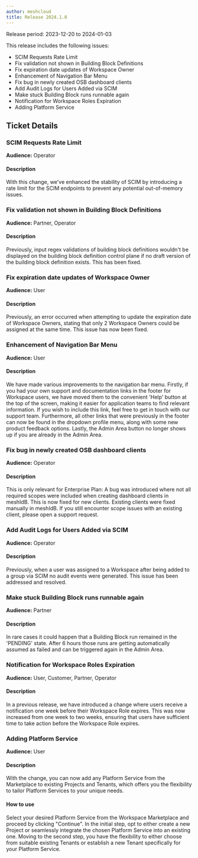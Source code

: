 ```yaml
---
author: meshcloud
title: Release 2024.1.0
---
```


Release period: 2023-12-20 to 2024-01-03

This release includes the following issues:
* SCIM Requests Rate Limit
* Fix validation not shown in Building Block Definitions
* Fix expiration date updates of Workspace Owner
* Enhancement of Navigation Bar Menu
* Fix bug in newly created OSB dashboard clients
* Add Audit Logs for Users Added via SCIM
* Make stuck Building Block runs runnable again
* Notification for Workspace Roles Expiration
* Adding Platform Service
<!--truncate-->

## Ticket Details
### SCIM Requests Rate Limit
**Audience:** Operator


#### Description
With this change, we've enhanced the stability of SCIM by introducing a rate
limit for the SCIM endpoints to prevent any potential out-of-memory issues.

### Fix validation not shown in Building Block Definitions
**Audience:** Partner, Operator


#### Description
Previously, input regex validations of building block definitions wouldn't be displayed on the building block definition control plane if no draft version of the building block definition exists. This has been fixed.

### Fix expiration date updates of Workspace Owner
**Audience:** User


#### Description
Previously, an error occurred when attempting to update the expiration date of Workspace Owners, stating that only 2 Workspace Owners could be assigned at the same time. This issue has now been fixed.

### Enhancement of Navigation Bar Menu
**Audience:** User


#### Description
We have made various improvements to the navigation bar menu. Firstly, if you had your own support and documentation
links in the footer for Workspace users, we have moved them to the convenient 'Help' button at the top of the screen,
making it easier for application teams to find relevant information. If you wish to include this link, feel free to
get in touch with our support team. Furthermore, all other links that were previously in the footer can now
be found in the dropdown profile menu, along with some new product feedback options.
Lastly, the Admin Area button no longer shows up if you are already in the Admin Area.

### Fix bug in newly created OSB dashboard clients
**Audience:** Operator


#### Description
This is only relevant for Enterprise Plan: A bug was introduced where not all required scopes were included
when creating dashboard clients in meshIdB. This is now fixed for new clients.
Existing clients were fixed manually in meshIdB. If you still encounter scope issues with an existing client,
please open a support request.

### Add Audit Logs for Users Added via SCIM
**Audience:** Operator


#### Description
Previously, when a user was assigned to a Workspace after being added to a
group via SCIM no audit events were generated. This issue has been addressed
and resolved.

### Make stuck Building Block runs runnable again
**Audience:** Partner


#### Description
In rare cases it could happen that a Building Block run remained in the
'PENDING' state. 
After 6 hours those runs are getting automatically assumed as failed and
can be triggered again in the Admin Area.

### Notification for Workspace Roles Expiration
**Audience:** User, Customer, Partner, Operator


#### Description
In a previous release, we have introduced a change where users receive a
notification one week before their Workspace Role expires. This was now
increased from one week to two weeks, ensuring that users have sufficient time
to take action before the Workspace Role expires.

### Adding Platform Service
**Audience:** User


#### Description
With the change, you can now add any Platform Service from the Marketplace 
to existing Projects and Tenants, which offers you the flexibility to 
tailor Platform Services to your unique needs.

#### How to use
Select your desired Platform Service from the Workspace Marketplace and 
proceed by clicking "Continue". In the initial step, opt to either create 
a new Project or seamlessly integrate the chosen Platform Service into 
an existing one. Moving to the second step, you have the flexibility to 
either choose from suitable existing Tenants or establish a new Tenant 
specifically for your Platform Service.


